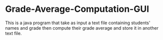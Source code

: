 # Grade-Average-Computation-GUI
This is a java program that take as input a text file containing students' names and grade then compute their grade average and store it in another text file.
